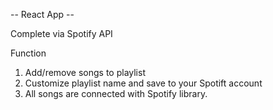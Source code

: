-- React App --

Complete via Spotify API

Function
  1. Add/remove songs to playlist
  2. Customize playlist name and save to your Spotift account
  3. All songs are connected with Spotify library.
